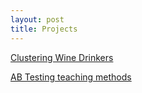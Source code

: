 ```yaml
---
layout: post
title: Projects
---
```



 [Clustering Wine Drinkers](https://github.com/JoomiK/WineDrinkers) 
 
 [AB Testing teaching methods]( https://github.com/JoomiK/AB-testing-teaching-methods
) 

